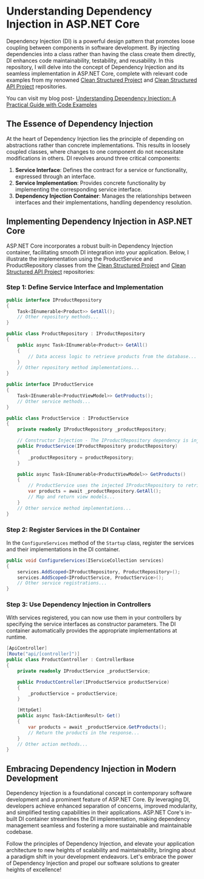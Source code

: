 # Understanding Dependency Injection in ASP.NET Core

Dependency Injection (DI) is a powerful design pattern that promotes loose coupling between components in software development. By injecting dependencies into a class rather than having the class create them directly, DI enhances code maintainability, testability, and reusability. In this repository, I will delve into the concept of Dependency Injection and its seamless implementation in ASP.NET Core, complete with relevant code examples from my renowned [Clean Structured Project](https://github.com/kawser2133/clean-structured-project) and [Clean Structured API Project](https://github.com/kawser2133/clean-structured-api-project) repositories.

You can visit my blog post- [Understanding Dependency Injection: A Practical Guide with Code Examples](https://binarybytez.com/understanding-dependency-injection/)

## The Essence of Dependency Injection

At the heart of Dependency Injection lies the principle of depending on abstractions rather than concrete implementations. This results in loosely coupled classes, where changes to one component do not necessitate modifications in others. DI revolves around three critical components:

1. **Service Interface**: Defines the contract for a service or functionality, expressed through an interface.
2. **Service Implementation**: Provides concrete functionality by implementing the corresponding service interface.
3. **Dependency Injection Container**: Manages the relationships between interfaces and their implementations, handling dependency resolution.

## Implementing Dependency Injection in ASP.NET Core

ASP.NET Core incorporates a robust built-in Dependency Injection container, facilitating smooth DI integration into your application. Below, I illustrate the implementation using the ProductService and ProductRepository classes from the [Clean Structured Project](https://github.com/kawser2133/clean-structured-project) and [Clean Structured API Project](https://github.com/kawser2133/clean-structured-api-project) repositories:

### Step 1: Define Service Interface and Implementation

```csharp
public interface IProductRepository
{
    Task<IEnumerable<Product>> GetAll();
    // Other repository methods...
}

public class ProductRepository : IProductRepository
{
    public async Task<IEnumerable<Product>> GetAll()
    {
        // Data access logic to retrieve products from the database...
    }
    // Other repository method implementations...
}

public interface IProductService
{
    Task<IEnumerable<ProductViewModel>> GetProducts();
    // Other service methods...
}

public class ProductService : IProductService
{
    private readonly IProductRepository _productRepository;

    // Constructor Injection - The IProductRepository dependency is injected into ProductService.
    public ProductService(IProductRepository productRepository)
    {
        _productRepository = productRepository;
    }

    public async Task<IEnumerable<ProductViewModel>> GetProducts()
    {
        // ProductService uses the injected IProductRepository to retrieve data.
        var products = await _productRepository.GetAll();
        // Map and return view models...
    }
    // Other service method implementations...
}
```

### Step 2: Register Services in the DI Container

In the `ConfigureServices` method of the `Startup` class, register the services and their implementations in the DI container.

```csharp
public void ConfigureServices(IServiceCollection services)
{
    services.AddScoped<IProductRepository, ProductRepository>();
    services.AddScoped<IProductService, ProductService>();
    // Other service registrations...
}
```

### Step 3: Use Dependency Injection in Controllers

With services registered, you can now use them in your controllers by specifying the service interfaces as constructor parameters. The DI container automatically provides the appropriate implementations at runtime.

```csharp
[ApiController]
[Route("api/[controller]")]
public class ProductController : ControllerBase
{
    private readonly IProductService _productService;

    public ProductController(IProductService productService)
    {
        _productService = productService;
    }

    [HttpGet]
    public async Task<IActionResult> Get()
    {
        var products = await _productService.GetProducts();
        // Return the products in the response...
    }
    // Other action methods...
}
```

## Embracing Dependency Injection in Modern Development

Dependency Injection is a foundational concept in contemporary software development and a prominent feature of ASP.NET Core. By leveraging DI, developers achieve enhanced separation of concerns, improved modularity, and simplified testing capabilities in their applications. ASP.NET Core's in-built DI container streamlines the DI implementation, making dependency management seamless and fostering a more sustainable and maintainable codebase.

Follow the principles of Dependency Injection, and elevate your application architecture to new heights of scalability and maintainability, bringing about a paradigm shift in your development endeavors. Let's embrace the power of Dependency Injection and propel our software solutions to greater heights of excellence!
